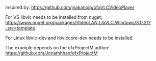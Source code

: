 Inspired by: https://github.com/jnakanojp/ofxVLCVideoPlayer 

For VS libvlc needs to be installed from nuget: https://www.nuget.org/packages/VideoLAN.LibVLC.Windows/3.0.21?_src=template

For Linux libvlc-dev and libvlccore-dev needs to be installed.

The example depends on the ofxProjectM addon: https://github.com/Jonathhhan/ofxProjectM
